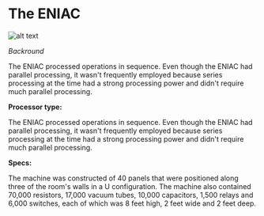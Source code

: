 # The ENIAC

![alt text](https://www.simslifecycle.com/wp-content/uploads/sites/2/2022/01/Electronic-Numerical-Integrator-And-Computer.png)

*Backround*

The ENIAC processed operations in sequence. Even though the ENIAC had parallel processing, it wasn't frequently employed because series processing at the time had a strong processing power and didn't require much parallel processing.

**Processor type:**

The ENIAC processed operations in sequence. Even though the ENIAC had parallel processing, it wasn't frequently employed because series processing at the time had a strong processing power and didn't require much parallel processing.

**Specs:**

The machine was constructed of 40 panels that were positioned along three of the room's walls in a U configuration. The machine also contained 70,000 resistors, 17,000 vacuum tubes, 10,000 capacitors, 1,500 relays and 6,000 switches, each of which was 8 feet high, 2 feet wide and 2 feet deep.

